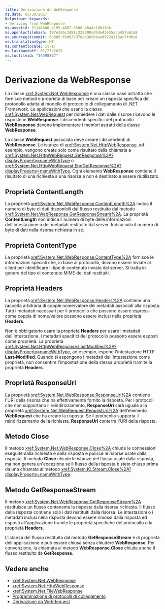 ```yaml
---
title: Derivazione da WebResponse
ms.date: 03/30/2017
helpviewer_keywords:
- Deriving from WebResponse
ms.assetid: f11d4866-a199-4087-9306-a5a4c18b13db
ms.openlocfilehash: f07e20bc3d81c328390ad5da43e55aab457a62a8
ms.sourcegitcommit: 6b308cf6d627d78ee36dbbae8972a310ac7fd6c8
ms.translationtype: HT
ms.contentlocale: it-IT
ms.lasthandoff: 01/23/2019
ms.locfileid: "54598867"
---
```

# <a name="deriving-from-webresponse"></a>Derivazione da WebResponse
La classe <xref:System.Net.WebResponse> è una classe base astratta che fornisce metodi e proprietà di base per creare un risposta specifica del protocollo adatta al modello di protocollo di collegamento di .NET Framework. Le applicazioni che usano la classe <xref:System.Net.WebRequest> per richiedere i dati dalle risorse ricevono le risposte in **WebResponse**. I discendenti specifici del protocollo **WebResponse** devono implementare i membri astratti della classe **WebResponse**.  
  
 La classe **WebRequest** associata deve creare i discendenti di **WebResponse**. Le istanze di <xref:System.Net.HttpWebResponse>, ad esempio, vengono create solo come risultato della chiamata a <xref:System.Net.HttpWebRequest.GetResponse%2A?displayProperty=nameWithType> o <xref:System.Net.HttpWebRequest.EndGetResponse%2A?displayProperty=nameWithType>. Ogni elemento **WebResponse** contiene il risultato di una richiesta a una risorsa e non è destinato a essere riutilizzato.  
  
## <a name="contentlength-property"></a>Proprietà ContentLength  
 La proprietà <xref:System.Net.WebResponse.ContentLength%2A> indica il numero di byte di dati disponibili dal flusso restituito dal metodo <xref:System.Net.WebResponse.GetResponseStream%2A>. La proprietà **ContentLength** non indica il numero di byte delle informazioni dell'intestazione o dei metadati restituite dal server. Indica solo il numero di byte di dati nella risorsa richiesta in sé.  
  
## <a name="contenttype-property"></a>Proprietà ContentType  
 La proprietà <xref:System.Net.WebResponse.ContentType%2A> fornisce le informazioni speciali che, in base al protocollo, devono essere inviate al client per identificare il tipo di contenuto inviato dal server. Si tratta in genere del tipo di contenuto MIME dei dati restituiti.  
  
## <a name="headers-property"></a>Proprietà Headers  
 La proprietà <xref:System.Net.WebResponse.Headers%2A> contiene una raccolta arbitraria di coppie nome/valore dei metadati associati alla risposta. Tutti i metadati necessari per il protocollo che possono essere espressi come coppia di nome/valore possono essere inclusi nella proprietà **Headers**.  
  
 Non è obbligatorio usare la proprietà **Headers** per usare i metadati dell'intestazione. I metadati specifici del protocollo possono essere esposti come proprietà. La proprietà <xref:System.Net.HttpWebResponse.LastModified%2A?displayProperty=nameWithType>, ad esempio, espone l'intestazione HTTP **Last-Modified**. Quando si espongono i metadati dell'intestazione come proprietà, non consentire l'impostazione della stessa proprietà tramite la proprietà **Headers**.  
  
## <a name="responseuri-property"></a>Proprietà ResponseUri  
 La proprietà <xref:System.Net.WebResponse.ResponseUri%2A> contiene l'URI della risorsa che ha effettivamente fornito la risposta. Per i protocolli che non supportano il reindirizzamento, **ResponseUri** sarà uguale alla proprietà <xref:System.Net.WebRequest.RequestUri%2A> dell'elemento **WebRequest** che ha creato la risposta. Se il protocollo supporta il reindirizzamento della richiesta, **ResponseUri** conterrà l'URI della risposta.  
  
## <a name="close-method"></a>Metodo Close  
 Il metodo <xref:System.Net.WebResponse.Close%2A> chiude le connessioni eseguite dalla richiesta e dalla risposta e pulisce le risorse usate dalla risposta. Il metodo **Close** chiude le istanze del flusso usate dalla risposta, ma non genera un'eccezione se il flusso della risposta è stato chiuso prima da una chiamata al metodo <xref:System.IO.Stream.Close%2A?displayProperty=nameWithType>.  
  
## <a name="getresponsestream-method"></a>Metodo GetResponseStream  
 Il metodo <xref:System.Net.WebResponse.GetResponseStream%2A> restituisce un flusso contenente la risposta dalla risorsa richiesta. Il flusso della risposta contiene solo i dati restituiti dalla risorsa. Le intestazioni o i metadati inclusi nella risposta devono essere rimossi dalla risposta ed esposti all'applicazione tramite le proprietà specifiche del protocollo o la proprietà **Headers**.  
  
 L'istanza del flusso restituita dal metodo **GetResponseStream** è di proprietà dell'applicazione e può essere chiusa senza chiudere **WebResponse**. Per convenzione, la chiamata al metodo **WebResponse.Close** chiude anche il flusso restituito da **GetResponse**.  
  
## <a name="see-also"></a>Vedere anche
- <xref:System.Net.WebResponse>
- <xref:System.Net.HttpWebResponse>
- <xref:System.Net.FileWebResponse>
- [Programmazione di protocolli di collegamento](../../../docs/framework/network-programming/programming-pluggable-protocols.md)
- [Derivazione da WebRequest](../../../docs/framework/network-programming/deriving-from-webrequest.md)
